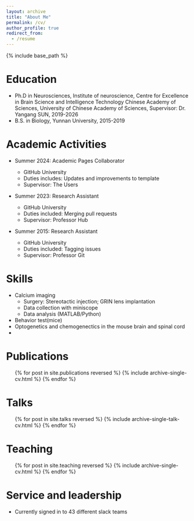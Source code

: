 ```yaml
---
layout: archive
title: "About Me"
permalink: /cv/
author_profile: true
redirect_from:
  - /resume
---
```


{% include base_path %}

Education
======
* Ph.D in Neurosciences, Institute of neuroscience, Centre for Excellence in Brain Science and Intelligence Technology
Chinese Academy of Sciences, University of Chinese Academy of Sciences, Supervisor: Dr. Yangang SUN, 2019-2026
* B.S. in Biology, Yunnan University, 2015-2019

Academic Activities
======
* Summer 2024: Academic Pages Collaborator
  * GitHub University
  * Duties includes: Updates and improvements to template
  * Supervisor: The Users

* Summer 2023: Research Assistant
  * GitHub University
  * Duties included: Merging pull requests
  * Supervisor: Professor Hub

* Summer 2015: Research Assistant
  * GitHub University
  * Duties included: Tagging issues
  * Supervisor: Professor Git
  
Skills
======
* Calcium imaging
  * Surgery: Stereotactic injection; GRIN lens implantation
  * Data collection with miniscope
  * Data analysis (MATLAB/Python)
* Behavior test(mice)
* Optogenetics and chemogenectics in the mouse brain and spinal cord
* 

Publications
======
  <ul>{% for post in site.publications reversed %}
    {% include archive-single-cv.html %}
  {% endfor %}</ul>
  
Talks
======
  <ul>{% for post in site.talks reversed %}
    {% include archive-single-talk-cv.html  %}
  {% endfor %}</ul>
  
Teaching
======
  <ul>{% for post in site.teaching reversed %}
    {% include archive-single-cv.html %}
  {% endfor %}</ul>
  
Service and leadership
======
* Currently signed in to 43 different slack teams
